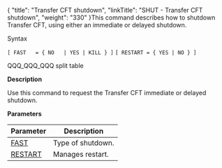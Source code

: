 {
    "title": "Transfer CFT shutdown",
    "linkTitle": "SHUT - Transfer CFT shutdown",
    "weight": "330"
}<span id="About_the_SHUT_Command"></span>This command describes how to shutdown
Transfer CFT, using either an immediate or delayed shutdown.

Syntax

`[ FAST   = { NO   | YES | KILL } ]`
`[ RESTART = { YES | NO } ]`

QQQ\_QQQ\_QQQ split table

**Description**

Use this command to request the Transfer CFT immediate
or delayed shutdown.

**Parameters**


| Parameter  | Description  |
| --- | --- |
| <a href="../../../c_intro_userinterfaces/command_summary/parameter_intro/fast">FAST</a>  | Type of shutdown. |
| <a href="../../../c_intro_userinterfaces/command_summary/parameter_intro/restart">RESTART</a>  | Manages restart.  |

